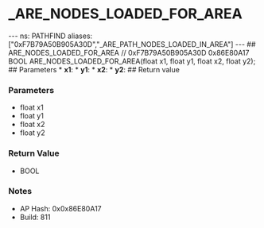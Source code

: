 # _ARE_NODES_LOADED_FOR_AREA

--- ns: PATHFIND aliases: ["0xF7B79A50B905A30D","_ARE_PATH_NODES_LOADED_IN_AREA"] --- ## ARE_NODES_LOADED_FOR_AREA  // 0xF7B79A50B905A30D 0x86E80A17 BOOL ARE_NODES_LOADED_FOR_AREA(float x1, float y1, float x2, float y2);   ## Parameters * **x1**: * **y1**: * **x2**: * **y2**:  ## Return value

### Parameters
* float x1
* float y1
* float x2
* float y2

### Return Value
* BOOL

### Notes
* AP Hash: 0x0x86E80A17
* Build: 811

